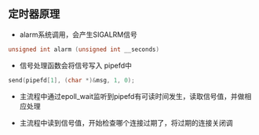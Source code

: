 
## 定时器原理
- alarm系统调用，会产生SIGALRM信号

```c
unsigned int alarm (unsigned int __seconds)
```

- 信号处理函数会将信号写入 pipefd中

```c
send(pipefd[1], (char *)&msg, 1, 0);
```

- 主流程中通过epoll_wait监听到pipefd有可读时间发生，读取信号值，并做相应处理

- 主流程中读到信号值，开始检查哪个连接过期了，将过期的连接关闭调
